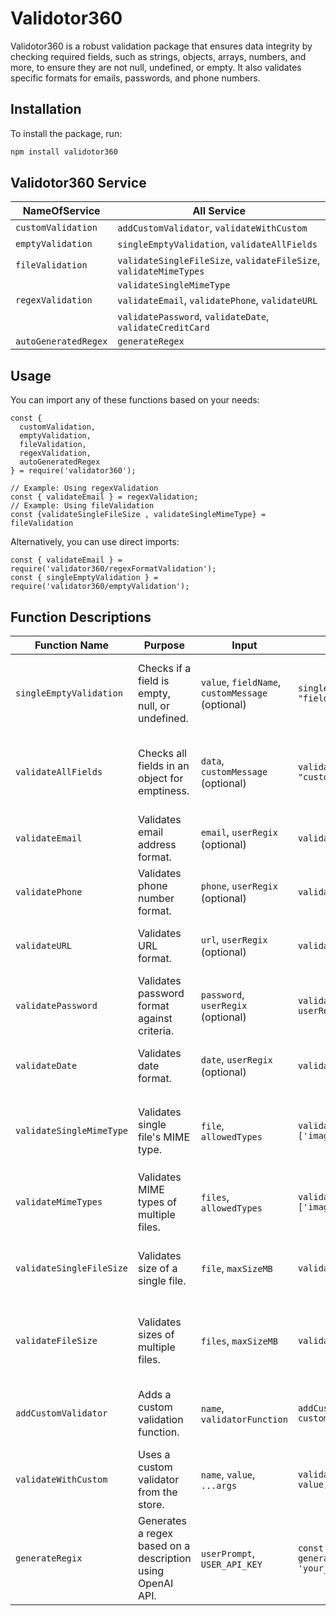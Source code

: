 # Validotor360

Validotor360 is a robust validation package that ensures data integrity by checking required fields, such as strings, objects, arrays, numbers, and more, to ensure they are not null, undefined, or empty. It also validates specific formats for emails, passwords, and phone numbers.

## Installation

To install the package, run:

```bash
npm install validotor360

```
## Validotor360 Service

| NameOfService       | All Service                                                                                          |
|---------------------|------------------------------------------------------------------------------------------------------|
| `customValidation` | `addCustomValidator`, `validateWithCustom`                                                          |
| `emptyValidation`  | `singleEmptyValidation`, `validateAllFields`                                                        |
| `fileValidation`   | `validateSingleFileSize`, `validateFileSize`, `validateMimeTypes`                              |
|                     | `validateSingleMimeType`                                                                                 |
| `regexValidation`  | `validateEmail`, `validatePhone`, `validateURL`                                                     |
|                     | `validatePassword`, `validateDate`, `validateCreditCard`                                            |
| `autoGeneratedRegex` | `generateRegex`                                                                                   |


## Usage
You can import any of these functions based on your needs:
``` 
const { 
  customValidation, 
  emptyValidation, 
  fileValidation, 
  regexValidation, 
  autoGeneratedRegex 
} = require('validator360');

// Example: Using regexValidation
const { validateEmail } = regexValidation;
// Example: Using fileValidation
const {validateSingleFileSize , validateSingleMimeType} = fileValidation
``` 
Alternatively, you can use direct imports:

```
const { validateEmail } = require('validator360/regexFormatValidation');
const { singleEmptyValidation } = require('validator360/emptyValidation');

```
## Function Descriptions

| Function Name            | Purpose                                                       | Input                                                               | Example                                                                                      | Output                                                                                   |
|--------------------------|---------------------------------------------------------------|---------------------------------------------------------------------|----------------------------------------------------------------------------------------------|------------------------------------------------------------------------------------------|
| `singleEmptyValidation` | Checks if a field is empty, null, or undefined.               | `value`, `fieldName`, `customMessage` (optional)                    | `singleEmptyValidation(value, "fieldName", "customMessage");`                               | Returns error message if empty, otherwise `null`.                                       |
| `validateAllFields`      | Checks all fields in an object for emptiness.                  | `data`, `customMessage` (optional)                                  | `validateAllFields(data, "customMessage");`                                                  | Returns an object with error messages for each empty field.                               |
| `validateEmail`          | Validates email address format.                               | `email`, `userRegix` (optional)                                     | `validateEmail(email, userRegix);`                                                           | Returns `true` if valid, `false` if invalid.                                             |
| `validatePhone`          | Validates phone number format.                                | `phone`, `userRegix` (optional)                                     | `validatePhone(phone, userRegix);`                                                           | Returns `true` if valid, `false` if invalid.                                             |
| `validateURL`            | Validates URL format.                                        | `url`, `userRegix` (optional)                                       | `validateURL(url, userRegix);`                                                               | Returns `true` if valid, `false` if invalid.                                             |
| `validatePassword`       | Validates password format against criteria.                   | `password`, `userRegix` (optional)                                  | `validatePassword(password, userRegix);`                                                     | Returns `true` if valid, `false` if invalid.                                             |
| `validateDate`           | Validates date format.                                       | `date`, `userRegix` (optional)                                      | `validateDate(date, userRegix);`                                                             | Returns `true` if valid, `false` if invalid.                                             |
| `validateSingleMimeType` | Validates single file's MIME type.                            | `file`, `allowedTypes`                                              | `validateSingleMimeType(file, ['image/jpeg', 'image/png']);`                               | Returns `true` if MIME type is allowed, `false` otherwise.                               |
| `validateMimeTypes`      | Validates MIME types of multiple files.                        | `files`, `allowedTypes`                                             | `validateMimeTypes(files, ['image/jpeg', 'image/png']);`                                    | Returns object with filenames and validity status.                                        |
| `validateSingleFileSize` | Validates size of a single file.                               | `file`, `maxSizeMB`                                                 | `validateSingleFileSize(file, 5);`                                                           | Returns `true` if within size limit, `false` otherwise.                                  |
| `validateFileSize`       | Validates sizes of multiple files.                             | `files`, `maxSizeMB`                                                 | `validateFileSize(files, 5);`                                                                | Returns object with filenames and size validity status.                                    |
| `addCustomValidator`    | Adds a custom validation function.                             | `name`, `validatorFunction`                                         | `addCustomValidator('customName', customFunction);`                                         | No return value. Adds custom validator to store.                                          |
| `validateWithCustom`    | Uses a custom validator from the store.                         | `name`, `value`, `...args`                                          | `validateWithCustom('customName', value, ...args);`                                         | Returns result of the custom validator function.                                         |
| `generateRegix`         | Generates a regex based on a description using OpenAI API.      | `userPrompt`, `USER_API_KEY`                                        | `const regix = await generateRegix('description', 'your_api_key');`                          | Returns generated regex in `new RegExp(...)` format.                                      |
